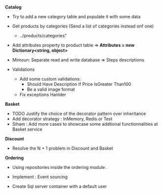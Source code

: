 **Catalog**

 - Try to add a new category table and populate it with some data
 - Get products by categories (Send a list of categories instead onf one)
    - ../products/categories"
 - Add attributes property to product table => **Attributes = new Dictionary<string, object>**

 - Mimoun: Separate read and write database => Steps descriptions
 - Validations
    - Add some custom validations: 
       - Should Have Description If Price IsGreater Than100
       - Be a valid image format
    - Fix exceptions Hanlder


**Basket**
 - TODO Justify the choice of the decorator pattern over inheritance 
 - Add decorator strategy : InMemory, Redis or Test
 - Siham : Add more cases to showcase some addtional functionnalities at Basket service

**Discount**
 - Resolve the N + 1 problem in Discount and Basket  

**Ordering**
 - Using repositories inside the ordering module .

- Implement : Event sourcing

- Create Sql server container with a default user